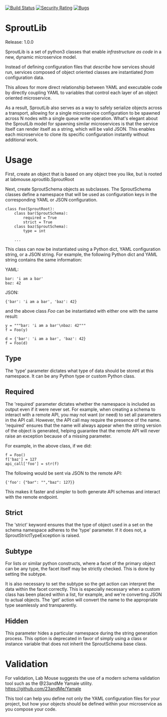 [![Build Status](https://travis-ci.com/LabMouseTeam/sproutlib.svg?branch=master)](https://travis-ci.com/LabMouseTeam/sproutlib) [![Security Rating](https://sonarcloud.io/api/project_badges/measure?project=LabMouseTeam_sproutlib&metric=security_rating)](https://sonarcloud.io/dashboard?id=LabMouseTeam_sproutlib) [![Bugs](https://sonarcloud.io/api/project_badges/measure?project=LabMouseTeam_sproutlib&metric=bugs)](https://sonarcloud.io/dashboard?id=LabMouseTeam_sproutlib)

# SproutLib

Release: 1.0.0

SproutLib is a set of python3 classes that enable *infrastructure as code* in
a new, dynamic microservice model.

Instead of defining configuration files that *describe* how services should
run, services composed of object oriented classes are instantiated *from*
configuration data.

This allows for more direct relationship between YAML and executable code
by directly coupling YAML to variables that control each layer of an object
oriented microservice.

As a result, SproutLib also serves as a way to safely serialize objects
across a transport, allowing for a single microservice configuration to be
spawned across N nodes with a single queue write operation. What's elegant
about the SproutLib model for spawning similar microservices is that the
service itself can render itself as a string, which will be valid JSON. This
enables each microservice to clone its specific configuration instantly
without additional work.

# Usage
First, create an object that is based on any object tree you like, but is
rooted at labmouse.sproutlib.SproutRoot

Next, create SproutSchema objects as subclasses. The SproutSchema classes
define a namespace that will be used as configuration keys in the corresponding
YAML or JSON configuration.

```
class Foo(SproutRoot):
    class bar(SproutSchema):
        required = True
        strict = True
    class baz(SproutSchema):
        type = int

    ...
```

This class can now be instantiated using a Python dict, YAML configuration
string, or a JSON string. For example, the following Python dict and YAML
string contains the same information:

YAML:
```
bar: 'i am a bar'
baz: 42
```

JSON:
```
{'bar': 'i am a bar', 'baz': 42}
```

and the above class *Foo* can be instantiated with either one with the same
result:
```
y = """bar: 'i am a bar'\nbaz: 42"""
f = Foo(y)

d = {'bar': 'i am a bar', 'baz': 42}
f = Foo(d)
```

## Type
The 'type' parameter dictates what type of data should be stored at this
namespace. It can be any Python type or custom Python class.

## Required
The 'required' parameter dictates whether the namespace is included as
output even if it were never set. For example, when creating a schema
to interact with a remote API, you may not want (or need) to set all
parameters in the API call. However, the API call may require the presence
of the name. 'required' ensures that the name will always appear when the
string version of the object is generated, helping guarantee that the
remote API will never raise an exception because of a missing parameter.

For example, in the above class, if we did:
```
f = Foo()
f['baz'] = 127
api_call['foo'] = str(f)
```

The following would be sent via JSON to the remote API:
```
{'foo': {"bar": "","baz": 127}}
```

This makes it faster and simpler to both generate API schemas and interact
with the remote endpoint.

## Strict
The 'strict' keyword ensures that the type of object used in a set on the
schema namespace adheres to the 'type' parameter. If it does not, a
SproutStrictTypeException is raised.

## Subtype
For lists or similar python constructs, where a facet of the primary object
can be any type, the facet itself may be strictly checked. This is done by
setting the subtype.

It is also necessary to set the subtype so the get action can interpret the
data within the facet correctly. This is especially necessary when a custom
class has been placed within a list, for example, and we're converting JSON
to actual objects. The 'get' action will convert the name to the appropriate
type seamlessly and transparently.

## Hidden
This parameter hides a particular namespace during the string generation
process. This option is deprecated in favor of simply using a class or
instance variable that does not inherit the SproutSchema base class.

# Validation
For validation, Lab Mouse suggests the use of a modern schema validation tool
such as the @23andMe Yamale utility.
https://github.com/23andMe/Yamale

This tool can help you define not only the YAML configuration files for your
project, but how your objects should be defined within your microservice as
you compose your code.

